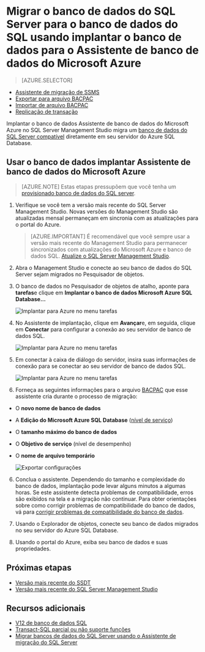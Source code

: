 <properties
   pageTitle="Migrar o banco de dados do SQL Server para o banco de dados do SQL usando implantar o banco de dados para o Assistente de banco de dados do Microsoft Azure | Microsoft Azure"
   description="Microsoft Azure SQL Database, migração de banco de dados, o Assistente de banco de dados do Microsoft Azure"
   services="sql-database"
   documentationCenter=""
   authors="CarlRabeler"
   manager="jhubbard"
   editor=""/>

<tags
   ms.service="sql-database"
   ms.devlang="NA"
   ms.topic="article"
   ms.tgt_pltfrm="NA"
   ms.workload="sqldb-migrate"
   ms.date="08/24/2016"
   ms.author="carlrab"/>

# <a name="migrate-sql-server-database-to-sql-database-using-deploy-database-to-microsoft-azure-database-wizard"></a>Migrar o banco de dados do SQL Server para o banco de dados do SQL usando implantar o banco de dados para o Assistente de banco de dados do Microsoft Azure


> [AZURE.SELECTOR]
- [Assistente de migração de SSMS](sql-database-cloud-migrate-compatible-using-ssms-migration-wizard.md)
- [Exportar para arquivo BACPAC](sql-database-cloud-migrate-compatible-export-bacpac-ssms.md)
- [Importar de arquivo BACPAC](sql-database-cloud-migrate-compatible-import-bacpac-ssms.md)
- [Replicação de transação](sql-database-cloud-migrate-compatible-using-transactional-replication.md)

Implantar o banco de dados Assistente de banco de dados do Microsoft Azure no SQL Server Management Studio migra um [banco de dados do SQL Server compatível](sql-database-cloud-migrate.md) diretamente em seu servidor do Azure SQL Database.

## <a name="use-the-deploy-database-to-microsoft-azure-database-wizard"></a>Usar o banco de dados implantar Assistente de banco de dados do Microsoft Azure

> [AZURE.NOTE] Estas etapas pressupõem que você tenha um [provisionado banco de dados do SQL server](https://azure.microsoft.com/documentation/learning-paths/sql-database-training-learn-sql-database/).

1. Verifique se você tem a versão mais recente do SQL Server Management Studio. Novas versões do Management Studio são atualizadas mensal permaneçam em sincronia com as atualizações para o portal do Azure.

    > [AZURE.IMPORTANT] É recomendável que você sempre usar a versão mais recente do Management Studio para permanecer sincronizados com atualizações do Microsoft Azure e banco de dados SQL. [Atualize o SQL Server Management Studio](https://msdn.microsoft.com/library/mt238290.aspx).

2. Abra o Management Studio e conecte ao seu banco de dados do SQL Server sejam migrados no Pesquisador de objetos.
3. O banco de dados no Pesquisador de objetos de atalho, aponte para **tarefas**e clique em **Implantar o banco de dados Microsoft Azure SQL Database...**

    ![Implantar para Azure no menu tarefas](./media/sql-database-cloud-migrate/MigrateUsingDeploymentWizard01.png)

4.  No Assistente de implantação, clique em **Avançar**e, em seguida, clique em **Conectar** para configurar a conexão ao seu servidor de banco de dados SQL.

    ![Implantar para Azure no menu tarefas](./media/sql-database-cloud-migrate/MigrateUsingDeploymentWizard002.png)

5. Em conectar à caixa de diálogo do servidor, insira suas informações de conexão para se conectar ao seu servidor de banco de dados SQL.

    ![Implantar para Azure no menu tarefas](./media/sql-database-cloud-migrate/MigrateUsingDeploymentWizard00.png)

5.  Forneça as seguintes informações para o arquivo [BACPAC](https://msdn.microsoft.com/library/ee210546.aspx#Anchor_4) que esse assistente cria durante o processo de migração:

 - O **novo nome de banco de dados** 
 - A **Edição do Microsoft Azure SQL Database** ([nível de serviço](sql-database-service-tiers.md))
 - O **tamanho máximo do banco de dados**
 - O **Objetivo de serviço** (nível de desempenho)
 - O **nome de arquivo temporário**  

    ![Exportar configurações](./media/sql-database-cloud-migrate/MigrateUsingDeploymentWizard02.png)

6.  Conclua o assistente. Dependendo do tamanho e complexidade do banco de dados, implantação pode levar alguns minutos a algumas horas. Se este assistente detecta problemas de compatibilidade, erros são exibidos na tela e a migração não continuar. Para obter orientações sobre como corrigir problemas de compatibilidade do banco de dados, vá para [corrigir problemas de compatibilidade do banco de dados](sql-database-cloud-migrate-fix-compatibility-issues.md).

7.  Usando o Explorador de objetos, conecte seu banco de dados migrados no seu servidor do Azure SQL Database.
8.  Usando o portal do Azure, exiba seu banco de dados e suas propriedades.

## <a name="next-steps"></a>Próximas etapas

- [Versão mais recente do SSDT](https://msdn.microsoft.com/library/mt204009.aspx)
- [Versão mais recente do SQL Server Management Studio](https://msdn.microsoft.com/library/mt238290.aspx)

## <a name="additional-resources"></a>Recursos adicionais

- [V12 de banco de dados SQL](sql-database-v12-whats-new.md)
- [Transact-SQL parcial ou não suporte funções](sql-database-transact-sql-information.md)
- [Migrar bancos de dados do SQL Server usando o Assistente de migração do SQL Server](http://blogs.msdn.com/b/ssma/)
